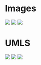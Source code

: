 <h1>Images</h1>
<img src="https://i.imgur.com/go3ot9j.png">
<img src="https://i.imgur.com/mIXWCnk.png">
<img src="https://i.imgur.com/vcelbQ7.png">

<h1>UMLS</h1>
<img src="https://i.imgur.com/sUsJ83f.png">
<img src="https://i.imgur.com/NJLwP5i.png">
<img src="https://i.imgur.com/KTZhDyZ.png">
